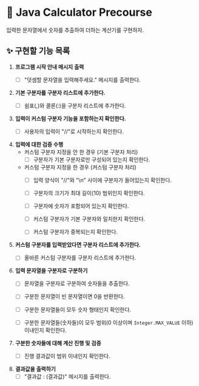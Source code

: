 # 🚀 Java Calculator Precourse

입력한 문자열에서 숫자를 추출하여 더하는 계산기를 구현하자.

## ✨ 구현할 기능 목록

1. **프로그램 시작 안내 메시지 출력**
    - [ ] "덧셈할 문자열을 입력해주세요." 메시지를 출력한다.


2. **기본 구분자를 구분자 리스트에 추가한다.**
    - [ ] 쉼표(,)와 콜론(:)을 구분자 리스트에 추가한다.


3. **입력이 커스텀 구분자 기능을 포함하는지 확인한다.**
    - [ ] 사용자의 입력이 "//"로 시작하는지 확인한다.


4. **입력에 대한 검증 수행**
    - 커스텀 구분자 지정을 안 한 경우 (기본 구분자 처리)
        - [ ] 구분자가 기본 구분자로만 구성되어 있는지 확인한다.
    - 커스텀 구분자 지정을 한 경우 (커스텀 구분자 처리)
        - [ ] 입력 양식이 "//"와 "\n" 사이에 구분자가 들어있는지 확인한다.
        - [ ] 구분자의 크기가 최대 길이(10) 범위인지 확인한다.
        - [ ] 구분자에 숫자가 포함되어 있는지 확인한다.
        - [ ] 커스텀 구분자가 기본 구분자와 일치한지 확인한다.
        - [ ] 커스텀 구분자가 중복되는지 확인한다.


5. **커스텀 구분자를 입력받았다면 구분자 리스트에 추가한다.**
    - [ ] 올바른 커스텀 구분자를 구분자 리스트에 추가한다.


6. **입력 문자열을 구분자로 구분하기**
    - [ ] 문자열을 구분자로 구분하여 숫자들을 추출한다.
    - [ ] 구분한 문자열이 빈 문자열이면 0을 반환한다.
    - [ ] 구분한 문자열들이 모두 숫자 형태인지 확인한다.
    - [ ] 구분한 문자열들(숫자들)이 모두 범위(0 이상이며 `Integer.MAX_VALUE` 이하) 이내인지 확인한다.


7. **구분한 숫자들에 대해 계산 진행 및 검증**
    - [ ] 진행 결과값이 범위 이내인지 확인한다.


8. **결과값을 출력하기**
    - [ ] "결과값 : (결과값)" 메시지를 출력한다.
